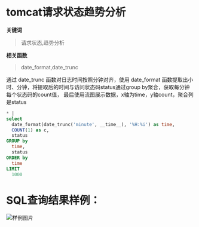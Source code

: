 # tomcat请求状态趋势分析
**关键词**
> 请求状态,趋势分析

**相关函数**
> date_format,date_trunc

通过 date_trunc 函数对日志时间按照分钟对齐，使用 date_format 函数提取出小时、分钟，将提取后的时间与访问状态码status通过group by聚合，获取每分钟每个状态码的count值，
最后使用流图展示数据，x轴为time，y轴count，聚合列是status


```SQL
* |
select
  date_format(date_trunc('minute', __time__), '%H:%i') as time,
  COUNT(1) as c,
  status
GROUP by
  time,
  status
ORDER by
  time
LIMIT
  1000
```

# SQL查询结果样例：

![样例图片](http://slsconsole.oss-cn-hangzhou.aliyuncs.com/sql_sample/1584591439516%5BTomcat%5D%20Access%20logs_bruce-docker-test1542016396000%20(2).png)